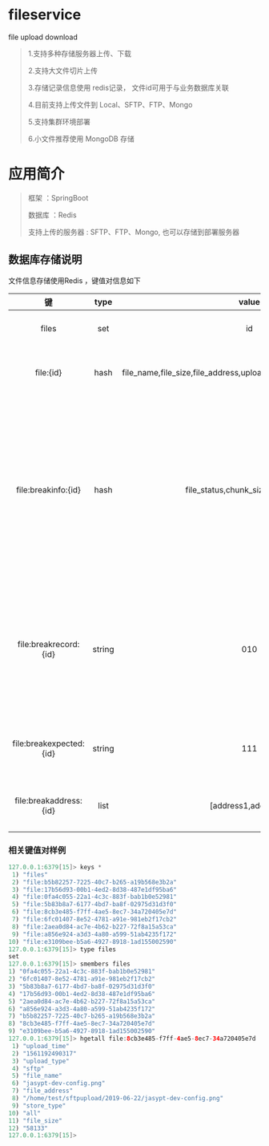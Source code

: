 # fileservice
file upload download

> 1.支持多种存储服务器上传、下载 
>
> 2.支持大文件切片上传
>
> 3.存储记录信息使用 redis记录， 文件id可用于与业务数据库关联
>
> 4.目前支持上传文件到 Local、SFTP、FTP、Mongo
>
> 5.支持集群环境部署
>
> 6.小文件推荐使用 MongoDB 存储



# 应用简介



>框架  ：SpringBoot 
>
>数据库 ：Redis
>
>支持上传的服务器 :  SFTP、FTP、Mongo, 也可以存储到部署服务器



##   数据库存储说明

文件信息存储使用Redis ，键值对信息如下

| 键    | type | value      | 说明       |
| :---: | :--: | :----------------: | :--------: |
| files | set  | id | 存储文件id |
|file:{id}|hash|file_name,file_size,file_address,upload_type,upload_time,store_type|存储文件详细信息|
|file:breakinfo:{id}|hash|file_status,chunk_size,chunk_num|存储断点上传信息，切片大小，是否已上传完成.一共有多少块|
|file:breakrecord:{id}|string|010|存储上传块记录，0代表未上传，1代表已上传|
|file:breakexpected:{id}|string|111|存储数据块校验结果|
|file:breakaddress:{id}|list|[address1,address2]|存储切片上传地址|

###  相关键值对样例

```java
127.0.0.1:6379[15]> keys *
 1) "files"
 2) "file:b5b82257-7225-40c7-b265-a19b568e3b2a"
 3) "file:17b56d93-00b1-4ed2-8d38-487e1df95ba6"
 4) "file:0fa4c055-22a1-4c3c-883f-bab1b0e52981"
 5) "file:5b83b8a7-6177-4bd7-ba8f-02975d31d3f0"
 6) "file:8cb3e485-f7ff-4ae5-8ec7-34a720405e7d"
 7) "file:6fc01407-8e52-4781-a91e-981eb2f17cb2"
 8) "file:2aea0d84-ac7e-4b62-b227-72f8a15a53ca"
 9) "file:a856e924-a3d3-4a80-a599-51ab4235f172"
10) "file:e3109bee-b5a6-4927-8918-1ad155002590"
127.0.0.1:6379[15]> type files
set
127.0.0.1:6379[15]> smembers files
1) "0fa4c055-22a1-4c3c-883f-bab1b0e52981"
2) "6fc01407-8e52-4781-a91e-981eb2f17cb2"
3) "5b83b8a7-6177-4bd7-ba8f-02975d31d3f0"
4) "17b56d93-00b1-4ed2-8d38-487e1df95ba6"
5) "2aea0d84-ac7e-4b62-b227-72f8a15a53ca"
6) "a856e924-a3d3-4a80-a599-51ab4235f172"
7) "b5b82257-7225-40c7-b265-a19b568e3b2a"
8) "8cb3e485-f7ff-4ae5-8ec7-34a720405e7d"
9) "e3109bee-b5a6-4927-8918-1ad155002590"
127.0.0.1:6379[15]> hgetall file:8cb3e485-f7ff-4ae5-8ec7-34a720405e7d
 1) "upload_time"
 2) "1561192490317"
 3) "upload_type"
 4) "sftp"
 5) "file_name"
 6) "jasypt-dev-config.png"
 7) "file_address"
 8) "/home/test/sftpupload/2019-06-22/jasypt-dev-config.png"
 9) "store_type"
10) "all"
11) "file_size"
12) "58133"
127.0.0.1:6379[15]>   

```



